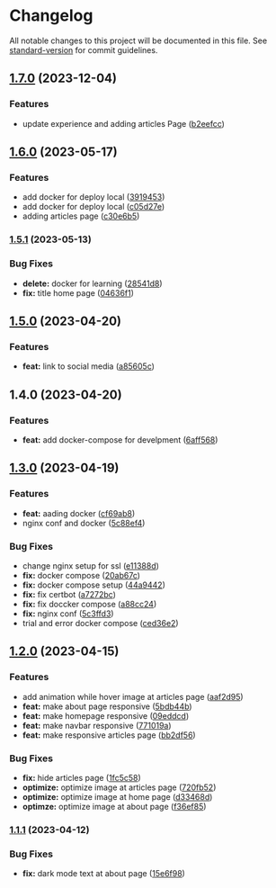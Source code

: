 # Changelog

All notable changes to this project will be documented in this file. See [standard-version](https://github.com/conventional-changelog/standard-version) for commit guidelines.

## [1.7.0](https://github.com/nozamidotid/portfolio/compare/v1.6.0...v1.7.0) (2023-12-04)


### Features

* update experience and adding articles Page ([b2eefcc](https://github.com/nozamidotid/portfolio/commit/b2eefccd5818d0b1b41fb04786c33de51e42ae01))

## [1.6.0](https://github.com/nozamidotid/portfolio/compare/v1.5.1...v1.6.0) (2023-05-17)


### Features

* add docker for deploy local ([3919453](https://github.com/nozamidotid/portfolio/commit/3919453489d23aaa6f47432431df2952ea37aecf))
* add docker for deploy local ([c05d27e](https://github.com/nozamidotid/portfolio/commit/c05d27e27fb6654fe053d9fffaa130241cb97c4f))
* adding articles page ([c30e6b5](https://github.com/nozamidotid/portfolio/commit/c30e6b5d2c9a0c1a1b614256f1c00f83ea778d99))

### [1.5.1](https://github.com/nozamidotid/portfolio/compare/v1.5.0...v1.5.1) (2023-05-13)


### Bug Fixes

* **delete:** docker for learning ([28541d8](https://github.com/nozamidotid/portfolio/commit/28541d8943bba9ebbf24b715e9d59d9ab5d157a9))
* **fix:** title home page ([04636f1](https://github.com/nozamidotid/portfolio/commit/04636f15fca3754c22a0a8004d140ac0795b276b))

## [1.5.0](https://github.com/nozamidotid/portfolio/compare/v1.4.0...v1.5.0) (2023-04-20)


### Features

* **feat:** link to social media ([a85605c](https://github.com/nozamidotid/portfolio/commit/a85605cb8aae7caf33b5ec8b4ec0f946557e0f4e))

## 1.4.0 (2023-04-20)


### Features

* **feat:** add docker-compose for develpment ([6aff568](https://github.com/nozamidotid/portfolio/commit/6aff5682145a68e3729dfaaca0668f963137c189))

## [1.3.0](https://github.com/CahBantul/Next.js-Developer-Portfolio-Starter-Code/compare/v1.2.0...v1.3.0) (2023-04-19)


### Features

* **feat:** aading docker ([cf69ab8](https://github.com/CahBantul/Next.js-Developer-Portfolio-Starter-Code/commit/cf69ab8d12d668bc5ce8fbfa4237f6daa4fc9265))
* nginx conf and docker ([5c88ef4](https://github.com/CahBantul/Next.js-Developer-Portfolio-Starter-Code/commit/5c88ef4e56172c0bfba48c2d7bb8684f8b3d16df))


### Bug Fixes

* change nginx setup for ssl ([e11388d](https://github.com/CahBantul/Next.js-Developer-Portfolio-Starter-Code/commit/e11388d7b35d023ec165a4fa1302d7e577d6ee1e))
* **fix:** docker compose ([20ab67c](https://github.com/CahBantul/Next.js-Developer-Portfolio-Starter-Code/commit/20ab67ccbed4abb1ea338fe9e55a1d390fdf3b02))
* **fix:** docker compose setup ([44a9442](https://github.com/CahBantul/Next.js-Developer-Portfolio-Starter-Code/commit/44a94427e1affc1e5bce0308f5addd7c92198f48))
* **fix:** fix certbot ([a7272bc](https://github.com/CahBantul/Next.js-Developer-Portfolio-Starter-Code/commit/a7272bc247e2f43887a6dcb0e08acc4bcf6095f3))
* **fix:** fix doccker compose ([a88cc24](https://github.com/CahBantul/Next.js-Developer-Portfolio-Starter-Code/commit/a88cc24f2a3aff76974e2b43a6145c609f2d9e4c))
* **fix:** nginx conf ([5c3ffd3](https://github.com/CahBantul/Next.js-Developer-Portfolio-Starter-Code/commit/5c3ffd339f82d9de86e91d0358f565a4faa5879b))
* trial and error docker compose ([ced36e2](https://github.com/CahBantul/Next.js-Developer-Portfolio-Starter-Code/commit/ced36e243e5c996244a3a0c8307e8510c01bd303))

## [1.2.0](https://github.com/CahBantul/Next.js-Developer-Portfolio-Starter-Code/compare/v1.1.1...v1.2.0) (2023-04-15)


### Features

* add animation while hover image at articles page ([aaf2d95](https://github.com/CahBantul/Next.js-Developer-Portfolio-Starter-Code/commit/aaf2d95935b1b1eaa7189cc70c3ac37c1caec259))
* **feat:** make about page responsive ([5bdb44b](https://github.com/CahBantul/Next.js-Developer-Portfolio-Starter-Code/commit/5bdb44ba1bd84e2ff5d46359522143a92ecb8afd))
* **feat:** make homepage responsive ([09eddcd](https://github.com/CahBantul/Next.js-Developer-Portfolio-Starter-Code/commit/09eddcdd1bdf5a37309e90d8dde9bcf48a5f5666))
* **feat:** make navbar responsive ([771019a](https://github.com/CahBantul/Next.js-Developer-Portfolio-Starter-Code/commit/771019a30a50b24f91820d26fde84e891c46e3ed))
* **feat:** make responsive articles page ([bb2df56](https://github.com/CahBantul/Next.js-Developer-Portfolio-Starter-Code/commit/bb2df566ce0d43f0382e392a257ec1eeccd61dd5))


### Bug Fixes

* **fix:** hide articles page ([1fc5c58](https://github.com/CahBantul/Next.js-Developer-Portfolio-Starter-Code/commit/1fc5c58f2ab50134852416b0ca59709dfad5ecf9))
* **optimize:** optimize image at articles page ([720fb52](https://github.com/CahBantul/Next.js-Developer-Portfolio-Starter-Code/commit/720fb527eca43b5edf431854305f903d95927298))
* **optimize:** optimize image at home page ([d33468d](https://github.com/CahBantul/Next.js-Developer-Portfolio-Starter-Code/commit/d33468db4bc657b3579b4bff9cc4e22536a628db))
* **optimze:** optimize image at about page ([f36ef85](https://github.com/CahBantul/Next.js-Developer-Portfolio-Starter-Code/commit/f36ef85be9dc05b7540b2456f45ac46bb92863de))

### [1.1.1](https://github.com/CahBantul/Next.js-Developer-Portfolio-Starter-Code/compare/v1.1.0...v1.1.1) (2023-04-12)


### Bug Fixes

* **fix:** dark mode text at about page ([15e6f98](https://github.com/CahBantul/Next.js-Developer-Portfolio-Starter-Code/commit/15e6f98fb74ad911911fcac2eea0bec8eb61a8a0))
